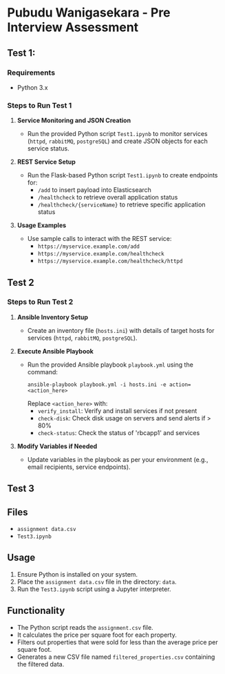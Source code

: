# Pubudu Wanigasekara - Pre Interview Assessment

## Test 1:

### Requirements
- Python 3.x

### Steps to Run Test 1
1. **Service Monitoring and JSON Creation**
    - Run the provided Python script `Test1.ipynb` to monitor services (`httpd`, `rabbitMQ`, `postgreSQL`) and create JSON objects for each service status.

2. **REST Service Setup**
    - Run the Flask-based Python script `Test1.ipynb` to create endpoints for:
        - `/add` to insert payload into Elasticsearch
        - `/healthcheck` to retrieve overall application status
        - `/healthcheck/{serviceName}` to retrieve specific application status

3. **Usage Examples**
    - Use sample calls to interact with the REST service:
        - `https://myservice.example.com/add`
        - `https://myservice.example.com/healthcheck`
        - `https://myservice.example.com/healthcheck/httpd`

## Test 2

### Steps to Run Test 2
1. **Ansible Inventory Setup**
    - Create an inventory file (`hosts.ini`) with details of target hosts for services (`httpd`, `rabbitMQ`, `postgreSQL`).

2. **Execute Ansible Playbook**
    - Run the provided Ansible playbook `playbook.yml` using the command:
        ```
        ansible-playbook playbook.yml -i hosts.ini -e action=<action_here>
        ```
        Replace `<action_here>` with:
        - `verify_install`: Verify and install services if not present
        - `check-disk`: Check disk usage on servers and send alerts if > 80%
        - `check-status`: Check the status of 'rbcapp1' and services

3. **Modify Variables if Needed**
    - Update variables in the playbook as per your environment (e.g., email recipients, service endpoints).


## Test 3

## Files
- `assignment data.csv`
- `Test3.ipynb`

## Usage
1. Ensure Python is installed on your system.
2. Place the `assignment data.csv` file in the directory: `data`.
3. Run the `Test3.ipynb` script using a Jupyter interpreter.

## Functionality
- The Python script reads the `assignment.csv` file.
- It calculates the price per square foot for each property.
- Filters out properties that were sold for less than the average price per square foot.
- Generates a new CSV file named `filtered_properties.csv` containing the filtered data.

